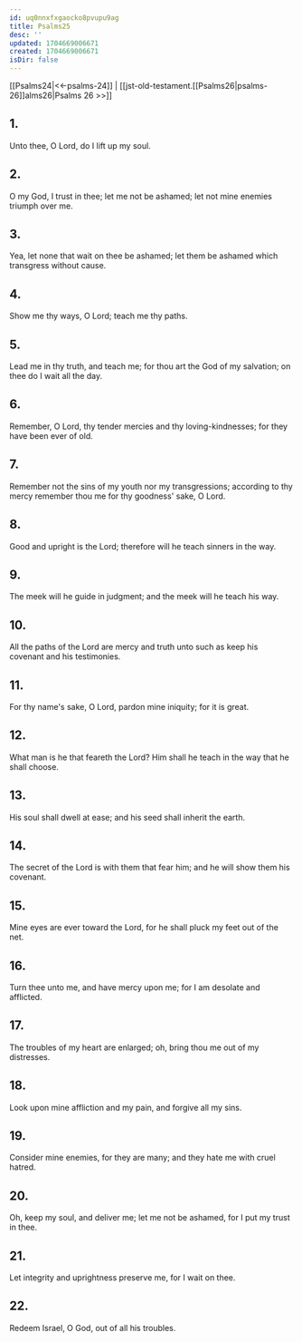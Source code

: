 ```yaml
---
id: uq0nnxfxgaocko8pvupu9ag
title: Psalms25
desc: ''
updated: 1704669006671
created: 1704669006671
isDir: false
---
```

[[Psalms24|<<-psalms-24]] | [[jst-old-testament.[[Psalms26|psalms-26]]alms26|Psalms 26 >>]]
## 1.
Unto thee, O Lord, do I lift up my soul.
## 2.
O my God, I trust in thee; let me not be ashamed; let not mine enemies triumph over me.
## 3.
Yea, let none that wait on thee be ashamed; let them be ashamed which transgress without cause.
## 4.
Show me thy ways, O Lord; teach me thy paths.
## 5.
Lead me in thy truth, and teach me; for thou art the God of my salvation; on thee do I wait all the day.
## 6.
Remember, O Lord, thy tender mercies and thy loving-kindnesses; for they have been ever of old.
## 7.
Remember not the sins of my youth nor my transgressions; according to thy mercy remember thou me for thy goodness\' sake, O Lord.
## 8.
Good and upright is the Lord; therefore will he teach sinners in the way.
## 9.
The meek will he guide in judgment; and the meek will he teach his way.
## 10.
All the paths of the Lord are mercy and truth unto such as keep his covenant and his testimonies.
## 11.
For thy name\'s sake, O Lord, pardon mine iniquity; for it is great.
## 12.
What man is he that feareth the Lord? Him shall he teach in the way that he shall choose.
## 13.
His soul shall dwell at ease; and his seed shall inherit the earth.
## 14.
The secret of the Lord is with them that fear him; and he will show them his covenant.
## 15.
Mine eyes are ever toward the Lord, for he shall pluck my feet out of the net.
## 16.
Turn thee unto me, and have mercy upon me; for I am desolate and afflicted.
## 17.
The troubles of my heart are enlarged; oh, bring thou me out of my distresses.
## 18.
Look upon mine affliction and my pain, and forgive all my sins.
## 19.
Consider mine enemies, for they are many; and they hate me with cruel hatred.
## 20.
Oh, keep my soul, and deliver me; let me not be ashamed, for I put my trust in thee.
## 21.
Let integrity and uprightness preserve me, for I wait on thee.
## 22.
Redeem Israel, O God, out of all his troubles.

